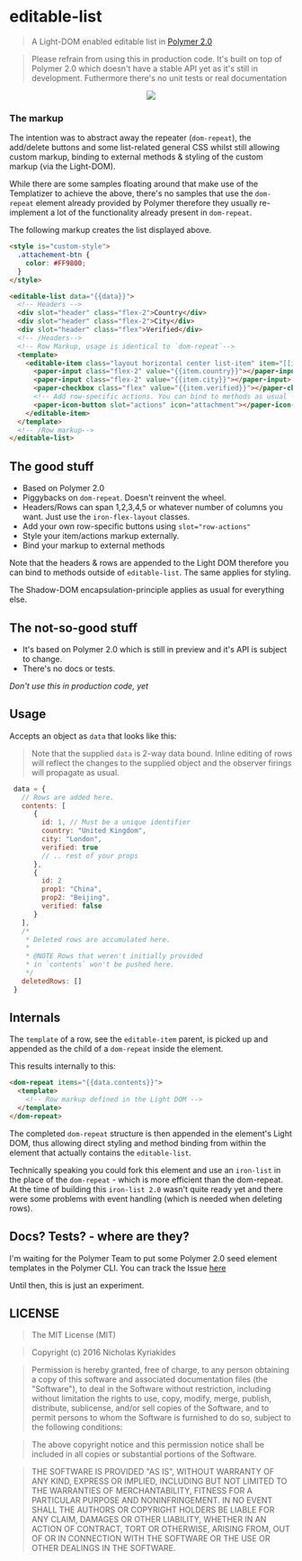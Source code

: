 # editable-list

> A Light-DOM enabled editable list in [Polymer 2.0][1]

> Please refrain from using this in production code.
> It's built on top of Polymer 2.0 which doesn't have a stable API yet as
it's still in development. Futhermore there's no unit tests or real documentation

<div style="text-align:center"><img src="http://i.imgur.com/p1fm4eE.png"/></div>

### The markup

The intention was to abstract away the repeater (`dom-repeat`), the add/delete
buttons and some list-related general CSS whilst still allowing custom markup,
binding to external methods & styling of the custom markup (via the Light-DOM).

While there are some samples floating around that make use of the Templatizer
to achieve the above, there's no samples that use the `dom-repeat` element
already provided by Polymer therefore they usually re-implement a lot of the
functionality already present in `dom-repeat`.

The following markup creates the list displayed above.

```html
<style is="custom-style">
  .attachement-btn {
    color: #FF9800;
  }
</style>

<editable-list data="{{data}}">
  <!-- Headers -->
  <div slot="header" class="flex-2">Country</div>
  <div slot="header" class="flex-2">City</div>
  <div slot="header" class="flex">Verified</div>
  <!-- /Headers-->
  <!-- Row Markup, usage is identical to `dom-repeat`-->
  <template>
    <editable-item class="layout horizontal center list-item" item="[[item]]">
      <paper-input class="flex-2" value="{{item.country}}"></paper-input>
      <paper-input class="flex-2" value="{{item.city}}"></paper-input>
      <paper-checkbox class="flex" value="{{item.verified}}"></paper-checkbox>
      <!-- Add row-specific actions. You can bind to methods as usual -->
      <paper-icon-button slot="actions" icon="attachment"></paper-icon-button>
    </editable-item>
  </template>
  <!-- /Row markup-->
</editable-list>
```


## The good stuff

  - Based on Polymer 2.0
  - Piggybacks on `dom-repeat`. Doesn't reinvent the wheel.
  - Headers/Rows can span 1,2,3,4,5 or whatever number of columns you want.
  Just use the `iron-flex-layout` classes.
  - Add your own row-specific buttons using `slot="row-actions"`
  - Style your item/actions markup externally.
  - Bind your markup to external methods

Note that the headers & rows are appended to the Light DOM therefore you can
bind to methods outside of `editable-list`. The same applies for styling.

The Shadow-DOM encapsulation-principle applies as usual for everything else.

## The not-so-good stuff

- It's based on Polymer 2.0 which is still in preview and it's API is subject
to change.
- There's no docs or tests.


*Don't use this in production code, yet*


## Usage

Accepts an object as `data` that looks like this:

> Note that the supplied `data` is 2-way data bound. Inline editing of rows
will reflect the changes to the supplied object and the observer firings will
propagate as usual.

```javascript
 data = {
   // Rows are added here.
   contents: [
      {
        id: 1, // Must be a unique identifier
        country: "United Kingdom",
        city: "London",
        verified: true
        // .. rest of your props
      },
      {
        id: 2
        prop1: "China",
        prop2: "Beijing",
        verified: false
      }
   ],
   /*
    * Deleted rows are accumulated here.
    *
    * @NOTE Rows that weren't initially provided
    * in `contents` won't be pushed here.
    */
   deletedRows: []
 }
```

## Internals

The `template` of a row, see the `editable-item` parent, is picked up and
appended as the child of a `dom-repeat` inside the element.

This results internally to this:

```html
<dom-repeat items="{{data.contents}}">
  <template>
    <!-- Row markup defined in the Light DOM -->
  </template>
</dom-repeat>
```

The completed `dom-repeat` structure is then appended in the element's Light DOM,
thus allowing
direct styling and method binding from within the element that actually contains
the `editable-list`.

Technically speaking you could fork this element and use an `iron-list` in the
place of the `dom-repeat` - which is more efficient than the dom-repeat. At the
time of building this `iron-list 2.0` wasn't quite ready yet and there were
some problems with event handling (which is needed when deleting rows).


## Docs? Tests? - where are they?

I'm waiting for the Polymer Team to put some Polymer 2.0 seed element templates
in the Polymer CLI. You can track the Issue [here][2]

Until then, this is just an experiment.

## LICENSE

> The MIT License (MIT)

> Copyright (c) 2016 Nicholas Kyriakides

> Permission is hereby granted, free of charge, to any person obtaining a copy of this software and associated documentation files (the "Software"), to deal in the Software without restriction, including without limitation the rights to use, copy, modify, merge, publish, distribute, sublicense, and/or sell copies of the Software, and to permit persons to whom the Software is furnished to do so, subject to the following conditions:

> The above copyright notice and this permission notice shall be included in all copies or substantial portions of the Software.

> THE SOFTWARE IS PROVIDED "AS IS", WITHOUT WARRANTY OF ANY KIND, EXPRESS OR IMPLIED, INCLUDING BUT NOT LIMITED TO THE WARRANTIES OF MERCHANTABILITY, FITNESS FOR A PARTICULAR PURPOSE AND NONINFRINGEMENT. IN NO EVENT SHALL THE AUTHORS OR COPYRIGHT HOLDERS BE LIABLE FOR ANY CLAIM, DAMAGES OR OTHER LIABILITY, WHETHER IN AN ACTION OF CONTRACT, TORT OR OTHERWISE, ARISING FROM, OUT OF OR IN CONNECTION WITH THE SOFTWARE OR THE USE OR OTHER DEALINGS IN THE SOFTWARE.

[1]:https://www.polymer-project.org/2.0/docs/about_20
[2]:https://github.com/Polymer/polymer-cli/issues/443
